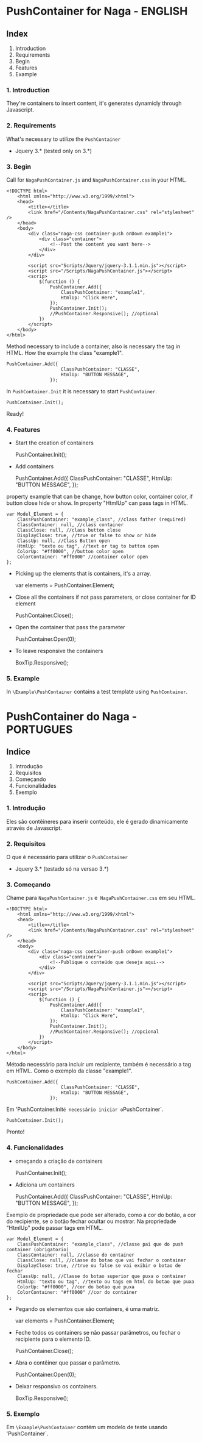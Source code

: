 # PushContainer for Naga - ENGLISH
## Index

1. Introduction
2. Requirements
3. Begin
4. Features
5. Example

### 1. Introduction

They're containers to insert content, it's generates dynamicly through Javascript.

### 2. Requirements

What's necessary to utilize the `PushContainer`

* Jquery 3.* (tested only on 3.*)

### 3. Begin

Call for `NagaPushContainer.js` and `NagaPushContainer.css` in your HTML.

	<!DOCTYPE html>
		<html xmlns="http://www.w3.org/1999/xhtml">
		<head>
			<title></title>
			<link href="/Contents/NagaPushContainer.css" rel="stylesheet" />
		</head>
		<body>
			<div class="naga-css container-push onDown example1">
				<div class="container">
					<!--Post the content you want here-->
				</div>
			</div>
				
			<script src="Scripts/Jquery/jquery-3.1.1.min.js"></script>
			<script src="/Scripts/NagaPushContainer.js"></script>
			<scrip>
				$(function () {
					PushContainer.Add({
						ClassPushContainer: "example1",
						HtmlUp: "Click Here",
					});
					PushContainer.Init();
					//PushContainer.Responsive(); //optional
				})
			</script>
		</body>
	</html>
	
Method necessary to include a container, also is necessary the tag in HTML. How the example the class "example1".

	PushContainer.Add({
						ClassPushContainer: "CLASSE",
						HtmlUp: "BUTTON MESSAGE",
					});

In `PushContainer.Init` it is necessary to start `PushContainer`.

	PushContainer.Init();
	
Ready!

### 4. Features

* Start the creation of containers

	PushContainer.Init();

* Add containers

	PushContainer.Add({
						ClassPushContainer: "CLASSE",
						HtmlUp: "BUTTON MESSAGE",
					});

property example that can be change, how button color, container color, if button close hide or show. In property "HtmlUp" can pass tags in HTML.

	var Model_Element = {
		ClassPushContainer: "example_class", //class father (required)
		ClassContainer: null, //class container
		ClassClose: null, //class button close
		DisplayClose: true, //true or false to show or hide
		ClassUp: null, //Class Button open
		HtmlUp: "texto ou tag", //text or tag to button open
		ColorUp: "#ff0000", //button color open
		ColorContainer: "#ff0000" //container color open
	};

* Picking up the elements that is containers, it's a array.

	var elements = PushContainer.Element;
	
* Close all the containers if not pass parameters, or close container for ID element

	PushContainer.Close();
	
* Open the container that pass the parameter

	PushContainer.Open(0);
	
* To leave responsive the containers

	BoxTip.Responsive();

### 5. Example	

In `\Example\PushContainer` contains a test template using `PushContainer`.



# PushContainer do Naga - PORTUGUES
## Indice

1. Introdução
2. Requisitos
3. Começando
4. Funcionalidades
5. Exemplo

### 1. Introdução

Eles são contêineres para inserir conteúdo, ele é gerado dinamicamente através de Javascript.

### 2. Requisitos

O que é necessário para utilizar o `PushContainer`

* Jquery 3.* (testado só na versao 3.*)

### 3. Começando

Chame para `NagaPushContainer.js` e` NagaPushContainer.css` em seu HTML.

	<!DOCTYPE html>
		<html xmlns="http://www.w3.org/1999/xhtml">
		<head>
			<title></title>
			<link href="/Contents/NagaPushContainer.css" rel="stylesheet" />
		</head>
		<body>
			<div class="naga-css container-push onDown example1">
				<div class="container">
					<!--Publique o conteúdo que deseja aqui-->
				</div>
			</div>
				
			<script src="Scripts/Jquery/jquery-3.1.1.min.js"></script>
			<script src="/Scripts/NagaPushContainer.js"></script>
			<scrip>
				$(function () {
					PushContainer.Add({
						ClassPushContainer: "example1",
						HtmlUp: "Click Here",
					});
					PushContainer.Init();
					//PushContainer.Responsive(); //opcional
				})
			</script>
		</body>
	</html>
	
Método necessário para incluir um recipiente, também é necessário a tag em HTML. Como o exemplo da classe "example1".

	PushContainer.Add({
						ClassPushContainer: "CLASSE",
						HtmlUp: "BUTTON MESSAGE",
					});

Em 'PushContainer.Init` é necessário iniciar o `PushContainer`.

	PushContainer.Init();
	
Pronto!

### 4. Funcionalidades

* omeçando a criação de containers

	PushContainer.Init();

* Adiciona um containers

	PushContainer.Add({
						ClassPushContainer: "CLASSE",
						HtmlUp: "BUTTON MESSAGE",
					});

Exemplo de propriedade que pode ser alterado, como a cor do botão, a cor do recipiente, se o botão fechar ocultar ou mostrar. Na propriedade "HtmlUp" pode passar tags em HTML.
	
	var Model_Element = {
		ClassPushContainer: "example_class", //classe pai que do push container (obrigatorio)
		ClassContainer: null, //classe do container
		ClassClose: null, //classe do botao que vai fechar o container
		DisplayClose: true, //true ou false se vai exibir o botao de fechar
		ClassUp: null, //Classe do botao superior que puxa o container
		HtmlUp: "texto ou tag", //texto ou tags em html do botao que puxa
		ColorUp: "#ff0000", //cor do botao que puxa
		ColorContainer: "#ff0000" //cor do container
	};
	

* Pegando os elementos que são containers, é uma matriz.
	
	var elements = PushContainer.Element;
	
	
* Feche todos os containers se não passar parâmetros, ou fechar o recipiente para o elemento ID.
	
	PushContainer.Close();
	
	
* Abra o contêiner que passar o parâmetro.
	
	PushContainer.Open(0);
	
	
* Deixar responsivo os containers.
	
	BoxTip.Responsive();
	

### 5. Exemplo	

Em `\Example\PushContainer` contém um modelo de teste usando 'PushContainer`.